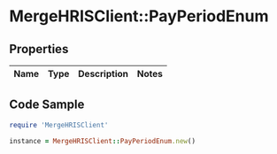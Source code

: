 # MergeHRISClient::PayPeriodEnum

## Properties

Name | Type | Description | Notes
------------ | ------------- | ------------- | -------------

## Code Sample

```ruby
require 'MergeHRISClient'

instance = MergeHRISClient::PayPeriodEnum.new()
```


